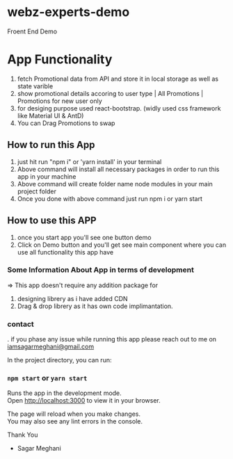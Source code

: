 # webz-experts-demo
Froent End Demo

# App Functionality
1. fetch Promotional data from API and store it in local storage as well as state varible
2. show promotional details accoring to user type | All Promotions | Promotions for new user only
3. for desiging purpose used react-bootstrap. (widly used css framework like Material UI & AntD)
4. You can Drag Promotions to swap  

## How to run this App

1. just hit run "npm i" or 'yarn install' in your terminal
2. Above command will install all necessary packages in order to run this app in your machine
3. Above command will create folder name node modules in your main project folder
4. Once you done with above command just run npm i or yarn start

## How to use this APP
1. once you start app you'll see one button demo
2. Click on Demo button and you'll get see main component where you can use all functionality this app have

### Some Information About App in terms of development
=> This app doesn't require any addition package for 
1. designing librery as i have added CDN
2. Drag & drop librery as it has own code implimantation.

### contact
. if you phase any issue while running this app please reach out to me on iamsagarmeghani@gmail.com

In the project directory, you can run:

### `npm start` or `yarn start`

Runs the app in the development mode.\
Open [http://localhost:3000](http://localhost:3000) to view it in your browser.

The page will reload when you make changes.\
You may also see any lint errors in the console.

Thank You
- Sagar Meghani